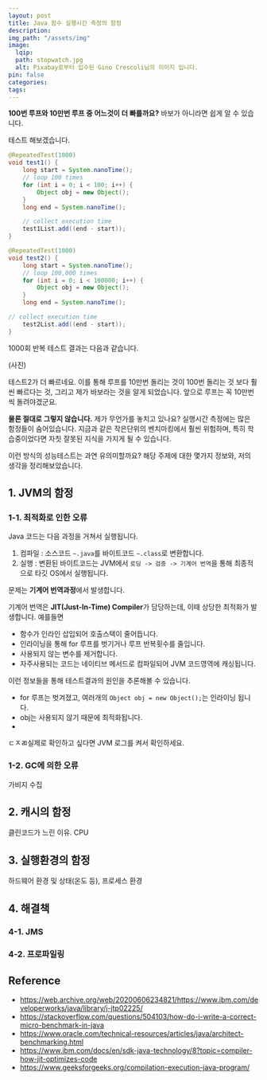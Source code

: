 ```yaml
---
layout: post
title: Java 함수 실행시간 측정의 함정
description:
img_path: "/assets/img"
image:
  lqip:
  path: stopwatch.jpg
  alt: Pixabay로부터 입수된 Gino Crescoli님의 이미지 입니다.
pin: false
categories:
tags:
---
```


**100번 루프와 10만번 루프 중 어느것이 더 빠를까요?** 바보가 아니라면 쉽게 알 수 있습니다.

테스트 해보겠습니다.

```java
@RepeatedTest(1000)
void test1() {
    long start = System.nanoTime();
    // loop 100 times
    for (int i = 0; i < 100; i++) {
        Object obj = new Object();
    }
    long end = System.nanoTime();

    // collect execution time
    test1List.add((end - start));
}

@RepeatedTest(1000)
void test2() {
    long start = System.nanoTime();
    // loop 100,000 times
    for (int i = 0; i < 100000; i++) {
        Object obj = new Object();
    }
    long end = System.nanoTime();

// collect execution time
    test2List.add((end - start));
}
```

1000회 반복 테스트 결과는 다음과 같습니다.

(사진)

테스트2가 더 빠르네요. 이를 통해 루프를 10만번 돌리는 것이 100번 돌리는 것 보다 훨씬 빠르다는 것, 그리고 제가 바보라는 것을 알게 되었습니다. 앞으로 루프는 꼭 10만번씩 돌려야겠군요.

**물론 절대로 그렇지 않습니다.** 제가 무언가를 놓치고 있나요? 실행시간 측정에는 많은 함정들이 숨어있습니다. 지금과 같은 작은단위의 벤치마킹에서 훨씬 위험하며, 특히 학습중이었다면 자칫 잘못된 지식을 가지게 될 수 있습니다.

이런 방식의 성능테스트는 과연 유의미할까요? 해당 주제에 대한 몇가지 정보와, 저의 생각을 정리해보았습니다.

## 1. JVM의 함정

### 1-1. 최적화로 인한 오류

Java 코드는 다음 과정을 거쳐서 실행됩니다.

1. 컴파일 : 소스코드 `~.java`를 바이트코드 `~.class`로 변환합니다.
2. 실행 : 변환된 바이트코드는 JVM에서 `로딩 -> 검증 -> 기계어 번역`을 통해 최종적으로 타깃 OS에서 실행됩니다.

문제는 **기계어 번역과정**에서 발생합니다.

기계어 번역은 **JIT(Just-In-Time) Compiler**가 담당하는데, 이때 상당한 최적화가 발생합니다. 예를들면

- 함수가 인라인 삽입되어 호출스택이 줄어듭니다.
- 인라이닝을 통해 for 루프를 벗기거나 루프 반복횟수를 줄입니다.
- 사용되지 않는 변수를 제거합니다.
- 자주사용되는 코드는 네이티브 메서드로 컴파일되어 JVM 코드영역에 캐싱됩니다.

이런 정보들을 통해 테스트결과의 원인을 추론해볼 수 있습니다.

- for 루프는 벗겨졌고, 여러개의 `Object obj = new Object();`는 인라이닝 됩니다.
- obj는 사용되지 않기 때문에 최적화됩니다.
-

ㄷㅈㄻ실제로 확인하고 싶다면 JVM 로그를 켜서 확인하세요.

### 1-2. GC에 의한 오류

가비지 수집

## 2. 캐시의 함정

클린코드가 느린 이유. CPU

## 3. 실행환경의 함정

하드웨어 환경 및 상태(온도 등), 프로세스 환경

## 4. 해결책

### 4-1. JMS

### 4-2. 프로파일링

## Reference

- https://web.archive.org/web/20200606234821/https://www.ibm.com/developerworks/java/library/j-jtp02225/
- https://stackoverflow.com/questions/504103/how-do-i-write-a-correct-micro-benchmark-in-java
- https://www.oracle.com/technical-resources/articles/java/architect-benchmarking.html
- https://www.ibm.com/docs/en/sdk-java-technology/8?topic=compiler-how-jit-optimizes-code
- https://www.geeksforgeeks.org/compilation-execution-java-program/
